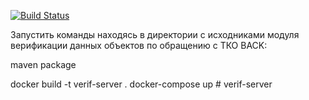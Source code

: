 [![Build Status](https://dev.azure.com/ReoIT/%D0%A0%D0%BE%D1%81%D1%82%D0%B5%D1%85/_apis/build/status/PPKReo.verif-server?branchName=main)](https://dev.azure.com/ReoIT/%D0%A0%D0%BE%D1%81%D1%82%D0%B5%D1%85/_build/latest?definitionId=92&branchName=main)

Запустить команды находясь в директории с исходниками модуля верификации данных объектов по обращению с ТКО BACK:

maven package

docker build -t verif-server .
docker-compose up
#   v e r i f - s e r v e r  
 